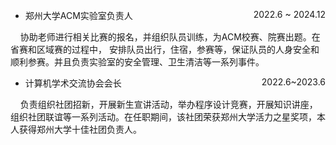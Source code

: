 - <p style="text-align:left;"> 郑州大学ACM实验室负责人 <span style="float:right;">2022.6 ~ 2024.12</span></p>
    协助老师进行相关比赛的报名，并组织队员训练，为ACM校赛、院赛出题。在省赛和区域赛的过程中， 安排队员出行，住宿，参赛等，保证队员的人身安全和顺利参赛。并且负责实验室的安全管理、卫生清洁等一系列事件。
- <p style="text-align:left;">计算机学术交流协会会长 <span style="float:right;">2022.6~2023.6</span></p>
    负责组织社团招新，开展新生宣讲活动，举办程序设计竞赛，开展知识讲座，组织社团联谊等一系列活动。在任职期间，该社团荣获郑州大学活力之星奖项，本人获得郑州大学十佳社团负责人。